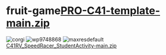 # fruit-game[PRO-C41-template-main.zip](https://github.com/VarunG843/fruit-game/files/7759957/PRO-C41-template-main.zip)
![corgi](https://user-images.githubusercontent.com/78062733/147034744-52da8c43-a73b-43f5-8258-7db54a6c658a.jpg)
![wp9748868](https://user-images.githubusercontent.com/78062733/147034747-b418413a-060a-40c0-9a0d-30d7baa4cea1.jpg)
![maxresdefault](https://user-images.githubusercontent.com/78062733/147034748-af5669a0-0271-4094-88e2-258902e5b027.jpg)
[C41RV_SpeedRacer_StudentActivity-main.zip](https://github.com/VarunG843/fruit-game/files/7759958/C41RV_SpeedRacer_StudentActivity-main.zip)
